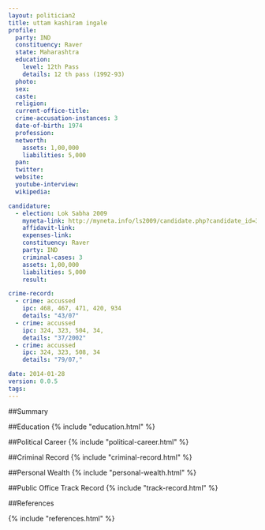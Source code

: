 ```yaml
---
layout: politician2
title: uttam kashiram ingale
profile: 
  party: IND
  constituency: Raver
  state: Maharashtra
  education: 
    level: 12th Pass
    details: 12 th pass (1992-93)
  photo: 
  sex: 
  caste: 
  religion: 
  current-office-title: 
  crime-accusation-instances: 3
  date-of-birth: 1974
  profession: 
  networth: 
    assets: 1,00,000
    liabilities: 5,000
  pan: 
  twitter: 
  website: 
  youtube-interview: 
  wikipedia: 

candidature: 
  - election: Lok Sabha 2009
    myneta-link: http://myneta.info/ls2009/candidate.php?candidate_id=3477
    affidavit-link: 
    expenses-link: 
    constituency: Raver 
    party: IND
    criminal-cases: 3
    assets: 1,00,000
    liabilities: 5,000
    result:  

crime-record: 
  - crime: accussed
    ipc: 468, 467, 471, 420, 934
    details: "43/07" 
  - crime: accussed
    ipc: 324, 323, 504, 34,
    details: "37/2002" 
  - crime: accussed
    ipc: 324, 323, 508, 34
    details: "79/07," 

date: 2014-01-28
version: 0.0.5
tags: 
---
```

##Summary


##Education
{% include "education.html" %}


##Political Career
{% include "political-career.html" %}


##Criminal Record
{% include "criminal-record.html" %}


##Personal Wealth
{% include "personal-wealth.html" %}


##Public Office Track Record
{% include "track-record.html" %}


##References


{% include "references.html" %}